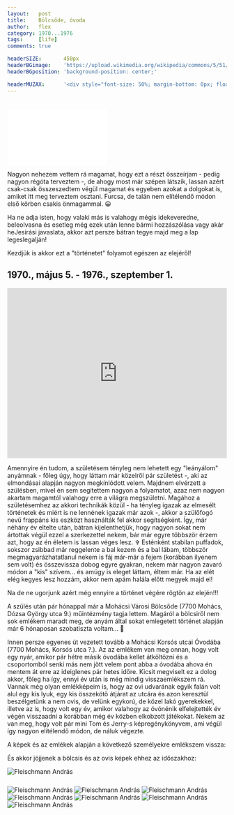 ```yaml
---
layout:   post
title:    Bölcsőde, óvoda
author:   flex
category: 1970...1976
tags:     [life]
comments: true

headerSIZE:       450px
headerBGimage:    'https://upload.wikimedia.org/wikipedia/commons/5/51/Small_Red_Rose.JPG'
headerBGposition: 'background-position: center;'

headerMUZAX:      '<div style="font-size: 50%; margin-bottom: 0px; float: right; background: black; color: white; padding: 5px;">Source: www.fleischmann.hu</div><iframe style="margin-bottom: -9px" src="https://open.spotify.com/embed/track/6fMZJZqhauwGrwobkPZVJ7?utm_source=generator" width="100%" height="80" frameBorder="0" allowfullscreen="" allow="autoplay; clipboard-write; encrypted-media; fullscreen; picture-in-picture"></iframe>'
---
```


<div class="rightbox" style="width: 45%; margin-top: 33px;"><div style="position: relative; width: 100%; height: 0; padding-bottom: 56.25%;"><iframe class="shadow" style="position: absolute; width: 100%; height: 100%;" src="//fave.api.cnn.io/v1/fav/?video=fashion/2020/04/08/twin-peaks-remember-when-lon-orig.cnn&customer=cnn&edition=international&env=prod" frameborder="0"></iframe></div></div>

<span class="initial">N</span>agyon nehezem vettem rá magamat, hogy ezt a részt összeírjam - pedig nagyon régóta terveztem -, de ahogy most már szépen látszik, lassan azért csak-csak összeszedtem végül magamat és egyeben azokat a dolgokat is, amiket itt meg terveztem osztani. Furcsa, de talán nem elítélendő módon első körben csakis önmagammal. 😀

Ha ne adja isten, hogy valaki más is valahogy mégis idekeveredne, beleolvasna és esetleg még ezek után lenne bármi hozzászólása vagy akár heJesírási javaslata, akkor azt persze bátran tegye majd meg a lap legeslegalján!

<!-- break -->

Kezdjük is akkor ezt a "történetet" folyamot egészen az elejéről!

## 1970., május 5. - 1976., szeptember 1.

<div class="rightbox" style="margin-top: 5px;"><iframe class="	shadow" src="https://open.spotify.com/embed/album/3YRB5HRzzcxxUbBMjnibcf" width="100%" height="390" frameborder="0" allowtransparency="true" allow="encrypted-media"></iframe></div>

Amennyire én tudom, a születésem tényleg nem lehetett egy "leányálom" anyámnak - főleg úgy, hogy láttam már közelről pár születést -, aki az elmondásai alapján nagyon megkínlódott velem. Majdnem elvérzett a szülésben, mivel én sem segítettem nagyon a folyamatot, azaz nem nagyon akartam magamtól valahogy erre a világra megszületni. Magához a születésemhez az akkori technikák közül - ha tényleg igazak az elmesélt történetek és miért is ne lennének igazak már azok -, akkor a szülőfogó nevű frappáns kis eszközt használták fel akkor segítségként.
Így, már néhány év eltelte után, bátran kijelenthetjük, hogy nagyon sokat nem ártottak végül ezzel a szerkezettel nekem, bár már egyre többször érzem azt, hogy az én életem is lassan véges lesz. ✞ 
Esténként stabilan puffadok, sokszor zsibbad már reggelente a bal kezem és a bal lábam, többször megmagyarázhatatlanul nekem is fáj már-már a fejem (korábban ilyenem sem volt) és összevissza dobog egyre gyakran, nekem már nagyon zavaró módon a "kis" szívem... és amúgy is eleget láttam, éltem már. Ha az elét elég kegyes lesz hozzám, akkor nem apám halála előtt megyek majd el! 

Na de ne ugorjunk azért még ennyire a történet végére rögtön az elején!!!

A szülés után pár hónappal már a Mohácsi Városi Bölcsőde (7700 Mohács, Dózsa György utca 9.) műintézmény tagja lettem. Magáról a bölcsiről nem sok emlékem maradt meg, de anyám által sokat emlegetett történet alapján már 6 hónaposan szobatiszta voltam... 🤣

Innen persze egyenes út vezetett tovább a Mohácsi Korsós utcai Óvodába (7700 Mohács, Korsós utca ?.). Az az emlékem van meg onnan, hogy volt egy nyár, amikor pár hétre másik óvodába kellet átköltözni és a csoportomból senki más nem jött velem pont abba a óvodába ahova én mentem át erre az ideiglenes pár hetes időre. Kicsit megviselt ez a dolog akkor, főleg ha így, ennyi év után is még mindig visszaemlékszem rá. Vannak még olyan emlékképeim is, hogy az ovi udvarának egyik falán volt alul egy kis lyuk, egy kis összekötő átjárat az utcára és azon keresztül beszélgetünk a nem ovis, de velünk egykorú, de közel lakó gyerekekkel, illetve az is, hogy volt egy év, amikor valahogy az óvónénik elfelejtették év végén visszaadni a korábban még év közben elkobzott játékokat. Nekem az van meg, hogy volt pár mini Tom és Jerry-s képregénykönyvem, ami végül így nagyon elítélendő módon, de náluk végezte.

A képek és az emlékek alapján a következő személyekre emlékszem vissza:

És akkor jöjjenek a bölcsis és az ovis képek ehhez az időszakhoz:

<img class="shadow" alt="Fleischmann András" data-description="Fleischmann András" src="photos/vissza//197x_gy_ovi_6.JPG" data-image="photos/vissza//197x_gy_ovi_6_ORIGINAL.JPG">

<div id="gallery2022" style="margin-top: 25px;">
	<img alt="Fleischmann András" data-description="Fleischmann András" src="photos/vissza//197x_gy_ovi_3.JPG" data-image="photos/vissza//197x_gy_ovi_3_ORIGINAL.JPG">
	<img alt="Fleischmann András" data-description="Fleischmann András" src="photos/vissza//197x_gy_ovi_2.JPG" data-image="photos/vissza//197x_gy_ovi_2_ORIGINAL.JPG">
	<img alt="Fleischmann András" data-description="Fleischmann András" src="photos/vissza//197x_gy_ovi_1.JPG" data-image="photos/vissza//197x_gy_ovi_1_ORIGINAL.JPG">
	<img alt="Fleischmann András" data-description="Fleischmann András" src="photos/vissza//197x_gy_ovi_5.JPG" data-image="photos/vissza//197x_gy_ovi_5_ORIGINAL.JPG">
	<img alt="Fleischmann András" data-description="Fleischmann András" src="photos/vissza//197x_gy_ovi_4.JPG" data-image="photos/vissza//197x_gy_ovi_4_ORIGINAL.JPG">
	<img alt="Fleischmann András" data-description="Fleischmann András" src="photos/vissza//197x_gy_ovi_7.JPG" data-image="photos/vissza//197x_gy_ovi_7_ORIGINAL.JPG">
	<img alt="Fleischmann András" data-description="Fleischmann András" src="photos/vissza//197x_gy_ovi_8.JPG" data-image="photos/vissza//197x_gy_ovi_8_ORIGINAL.JPG">
</div>

<script type="text/javascript"> 
											   
	jQuery( document ).ready( function() { jQuery( "#gallery2022" ).unitegallery( {

		tiles_space_between_cols:      10,
		tiles_justified_space_between: 10,
		//tiles_col_width:               500,
		tile_enable_shadow:            true,
			tile_shadow_h: 			   3,			//position of horizontal shadow
			tile_shadow_v: 			   3,			//position of vertical shadow
			tile_shadow_blur: 		   5,			//shadow blur
			tile_shadow_spread: 	   2,			//shadow spread
			tile_shadow_color: 		   "#2B2B2B",	//shadow color

		theme_gallery_padding:         0,
		tiles_type: 				   "justified",

		gallery_width: 				   "100%",
		tiles_exact_width: 			   false,

		gallery_control_keyboard:      true,

	} ) } );

</script>